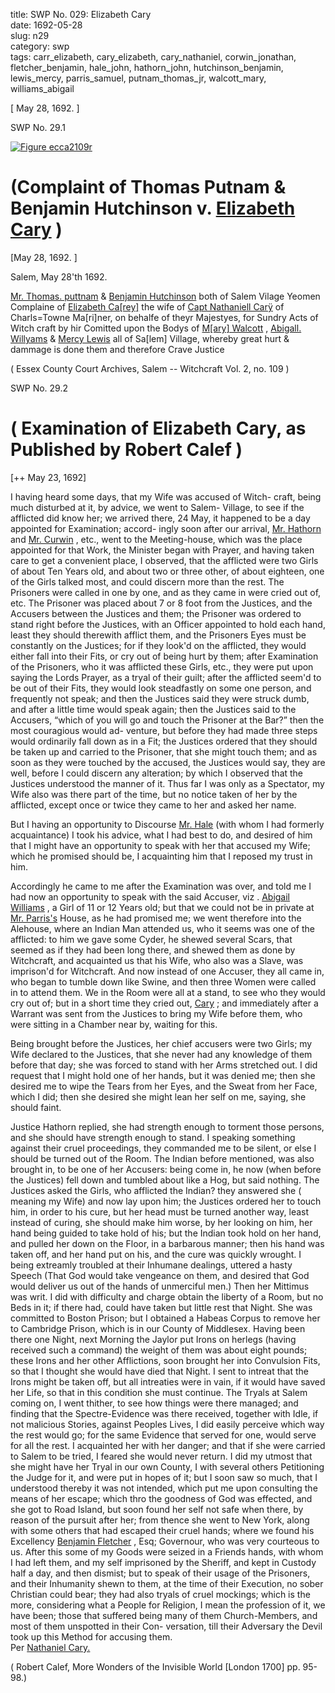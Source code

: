 title: SWP No. 029: Elizabeth Cary  
date: 1692-05-28  
slug: n29  
category: swp  
tags: carr_elizabeth, cary_elizabeth, cary_nathaniel, corwin_jonathan, fletcher_benjamin, hale_john, hathorn_john, hutchinson_benjamin, lewis_mercy, parris_samuel, putnam_thomas_jr, walcott_mary, williams_abigail




[ May 28, 1692. ]

<div markdown class="doc" id="n29.1">

<div class="doc_id">SWP No. 29.1</div>


<span markdown class="figure">[![Figure ecca2109r](archives/ecca/thumb/ecca2109r.jpg)](archives/ecca/large/ecca2109r.jpg)</span>

# (Complaint of Thomas Putnam & Benjamin Hutchinson v. [Elizabeth Cary](/tag/carr_elizabeth.html) )

[May 28, 1692. ]

Salem, May 28'th 1692. 

[Mr. Thomas. puttnam](/tag/putnam_thomas_jr.html) & [Benjamin Hutchinson](/tag/hutchinson_benjamin.html) both of Salem Vilage  Yeomen Complaine of [Elizabeth Ca[rey]](/tag/carr_elizabeth.html) the wife of [Capt Nathaniell Carÿ](/tag/cary_nathaniel.html) of Charls=Towne Ma[ri]ner, on behalfe of theyr Majestyes, for  Sundry Acts of Witch craft by hir Comitted upon the Bodys of  [M[ary] Walcott](/tag/walcott_mary.html) , [Abigall. Willyams](/tag/williams_abigail.html) & [Mercy Lewis](/tag/lewis_mercy.html) all of Sa[lem] Village, whereby great hurt & dammage is done them and therefore Crave  Justice

( Essex County Court Archives, Salem -- Witchcraft Vol. 2, no. 109 )


</div>



<div markdown class="doc" id="n29.2">

<div class="doc_id">SWP No. 29.2</div>


# ( Examination of Elizabeth Cary, as Published by Robert Calef ) 

[++ May 23, 1692]

I having heard some days, that my Wife was accused of Witch-  craft, being much disturbed at it, by advice, we went to Salem-  Village, to see if the afflicted did know her; we arrived there, 24 May, it happened to be a day appointed for Examination; accord-  ingly soon after our arrival, [Mr. Hathorn](/tag/hathorn_john.html) and [Mr. Curwin](/tag/corwin_jonathan.html) , etc., went  to the Meeting-house, which was the place appointed for that Work,  the Minister began with Prayer, and having taken care to get a  convenient place, I observed, that the afflicted were two Girls of  about Ten Years old, and about two or three other, of about eighteen, one of the Girls talked most, and could discern more than the  rest. The Prisoners were called in one by one, and as they came in  were cried out of, etc. The Prisoner was placed about 7 or 8 foot  from the Justices, and the Accusers between the Justices and them;  the Prisoner was ordered to stand right before the Justices, with an Officer appointed to hold each hand, least they should therewith  afflict them, and the Prisoners Eyes must be constantly on the Justices; for if they look'd on the afflicted, they would either fall into their Fits, or cry out of being hurt by them; after Examination of  the Prisoners, who it was afflicted these Girls, etc., they were put upon saying the Lords Prayer, as a tryal of their guilt; after the  afflicted seem'd to be out of their Fits, they would look steadfastly on some one person, and frequently not speak; and then the Justices  said they were struck dumb, and after a little time would speak again;  then the Justices said to the Accusers, “which of you will go and  touch the Prisoner at the Bar?” then the most couragious would ad-  venture, but before they had made three steps would ordinarily fall  down as in a Fit; the Justices ordered that they should be taken up  and carried to the Prisoner, that she might touch them; and as soon  as they were touched by the accused, the Justices would say, they are  well, before I could discern any alteration; by which I observed that  the Justices understood the manner of it. Thus far I was only as  a Spectator, my Wife also was there part of the time, but no notice  taken of her by the afflicted, except once or twice they came to her  and asked her name.

But I having an opportunity to Discourse [Mr. Hale](/tag/hale_john.html) (with whom  I had formerly acquaintance) I took his advice, what I had best to do, and desired of him that I might have an opportunity to speak  with her that accused my Wife; which he promised should be, I  acquainting him that I reposed my trust in him.

Accordingly he came to me after the Examination was over,  and told me I had now an opportunity to speak with the said Accuser,  viz . [Abigail Williams](/tag/williams_abigail.html) , a Girl of 11 or 12 Years old; but that we could  not be in private at [Mr. Parris's](/tag/parris_samuel.html) House, as he had promised me; we  went therefore into the Alehouse, where an Indian Man attended us, who it seems was one of the afflicted: to him we gave some Cyder, he shewed several Scars, that seemed as if they had been long there,  and shewed them as done by Witchcraft, and acquainted us that his  Wife, who also was a Slave, was imprison'd for Witchcraft. And now  instead of one Accuser, they all came in, who began to tumble down  like Swine, and then three Women were called in to attend them.  We in the Room were all at a stand, to see who they would cry  out of; but in a short time they cried out, [Cary](/tag/cary_elizabeth.html) ; and immediately after a Warrant was sent from the Justices to bring my Wife before  them, who were sitting in a Chamber near by, waiting for this.

Being brought before the Justices, her chief accusers were two Girls; my Wife declared to the Justices, that she never had any knowledge of them before that day; she was forced to stand with her  Arms stretched out. I did request that I might hold one of her  hands, but it was denied me; then she desired me to wipe the Tears  from her Eyes, and the Sweat from her Face, which I did; then she  desired she might lean her self on me, saying, she should faint.

Justice Hathorn replied, she had strength enough to torment  those persons, and she should have strength enough to stand. I  speaking something against their cruel proceedings, they commanded  me to be silent, or else I should be turned out of the Room. The  Indian before mentioned, was also brought in, to be one of her  Accusers: being come in, he now (when before the Justices) fell  down and tumbled about like a Hog, but said nothing. The Justices  asked the Girls, who afflicted the Indian? they answered she ( meaning my Wife) and now lay upon him; the Justices ordered her to touch  him, in order to his cure, but her head must be turned another way, least instead of curing, she should make him worse, by her looking on him, her hand being guided to take hold of his; but the Indian took  hold on her hand, and pulled her down on the Floor, in a barbarous  manner; then his hand was taken off, and her hand put on his, and  the cure was quickly wrought. I being extreamly troubled at their  Inhumane dealings, uttered a hasty Speech (That God would take vengeance on them, and desired that God would deliver us out of the hands of unmerciful men.) Then her Mittimus was writ. I did with  difficulty and charge obtain the liberty of a Room, but no Beds in it;  if there had, could have taken but little rest that Night. She was  committed to Boston Prison; but I obtained a Habeas Corpus to  remove her to Cambridge Prison, which is in our County of Middlesex. Having been there one Night, next Morning the Jaylor put  Irons on herlegs (having received such a command) the weight of them was about eight pounds; these Irons and her other Afflictions, soon brought her into Convulsion Fits, so that I thought she would  have died that Night. I sent to intreat that the Irons might be taken  off, but all intreaties were in vain, if it would have saved her Life,  so that in this condition she must continue. The Tryals at Salem coming on, I went thither, to see how things were there managed;  and finding that the Spectre-Evidence was there received, together with Idle, if not malicious Stories, against Peoples Lives, I did easily  perceive which way the rest would go; for the same Evidence that  served for one, would serve for all the rest. I acquainted her with her  danger; and that if she were carried to Salem to be tried, I feared she  would never return. I did my utmost that she might have her Tryal  in our own County, I with several others Petitioning the Judge for  it, and were put in hopes of it; but I soon saw so much, that I understood thereby it was not intended, which put me upon consulting  the means of her escape; which thro the goodness of God was effected, and she got to Road Island, but soon found her self not safe  when there, by reason of the pursuit after her; from thence she  went to New York, along with some others that had escaped their cruel hands; where we found his Excellency [Benjamin Fletcher](/tag/fletcher_benjamin.html) ,  Esq; Governour, who was very courteous to us. After this some of  my Goods were seized in a Friends hands, with whom I had left them,  and my self imprisoned by the Sheriff, and kept in Custody half a day, and then dismist; but to speak of their usage of the Prisoners,  and their Inhumanity shewn to them, at the time of their Execution,  no sober Christian could bear; they had also tryals of cruel mockings; which is the more, considering what a People for Religion, I mean  the profession of it, we have been; those that suffered being many of  them Church-Members, and most of them unspotted in their Con-  versation, till their Adversary the Devil took up this Method for accusing them.  
                                                                        Per [Nathaniel Cary.](/tag/cary_nathaniel.html) 

( Robert Calef, More Wonders of the Invisible World [London 1700] pp. 95-98.)

</div>